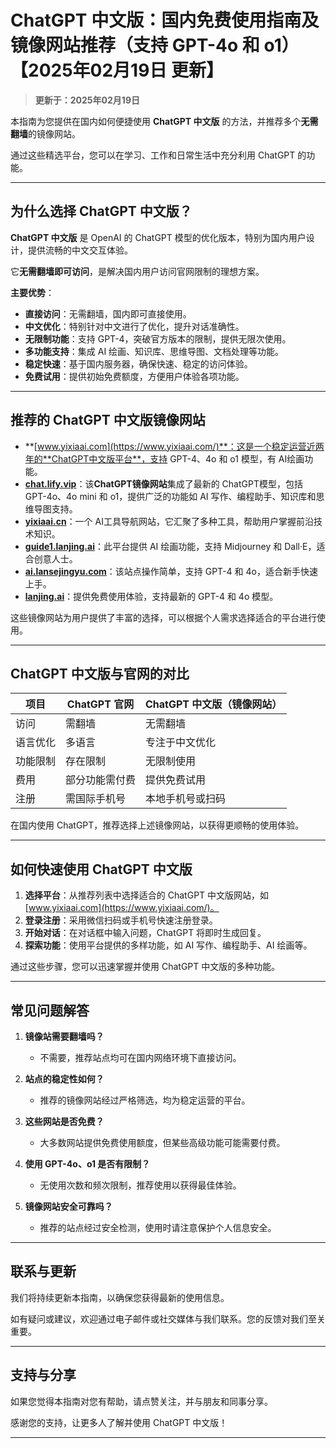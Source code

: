 # ChatGPT 中文版：国内免费使用指南及镜像网站推荐（支持 GPT-4o 和 o1）【2025年02月19日 更新】

> **更新于：2025年02月19日** 

本指南为您提供在国内如何便捷使用 **ChatGPT 中文版** 的方法，并推荐多个**无需翻墙**的镜像网站。

通过这些精选平台，您可以在学习、工作和日常生活中充分利用 ChatGPT 的功能。

---

## 为什么选择 ChatGPT 中文版？

**ChatGPT 中文版** 是 OpenAI 的 ChatGPT 模型的优化版本，特别为国内用户设计，提供流畅的中文交互体验。

它**无需翻墙即可访问**，是解决国内用户访问官网限制的理想方案。

**主要优势**：

- **直接访问**：无需翻墙，国内即可直接使用。
- **中文优化**：特别针对中文进行了优化，提升对话准确性。
- **无限制功能**：支持 GPT-4，突破官方版本的限制，提供无限次使用。
- **多功能支持**：集成 AI 绘画、知识库、思维导图、文档处理等功能。
- **稳定快速**：基于国内服务器，确保快速、稳定的访问体验。
- **免费试用**：提供初始免费额度，方便用户体验各项功能。

---

## 推荐的 ChatGPT 中文版镜像网站

- **[www.yixiaai.com](https://www.yixiaai.com/)**：这是一个稳定运营近两年的**ChatGPT中文版平台**，支持 GPT-4、4o 和 o1 模型，有 AI绘画功能。
- **[chat.lify.vip](https://chat.lify.vip/)**：该**ChatGPT镜像网站**集成了最新的 ChatGPT模型，包括 GPT-4o、4o mini 和 o1，提供广泛的功能如 AI 写作、编程助手、知识库和思维导图支持。
- **[yixiaai.cn](https://yixiaai.cn/)**：一个 AI工具导航网站，它汇聚了多种工具，帮助用户掌握前沿技术知识。
- **[guide1.lanjing.ai](https://guide1.lanjing.ai/)**：此平台提供 AI 绘画功能，支持 Midjourney 和 Dall·E，适合创意人士。
- **[ai.lansejingyu.com](https://ai.lansejingyu.com/)**：该站点操作简单，支持 GPT-4 和 4o，适合新手快速上手。
- **[lanjing.ai](https://lanjing.ai/)**：提供免费使用体验，支持最新的 GPT-4 和 4o 模型。

这些镜像网站为用户提供了丰富的选择，可以根据个人需求选择适合的平台进行使用。

---

## ChatGPT 中文版与官网的对比

| 项目 | ChatGPT 官网 | ChatGPT 中文版（镜像网站）|
|------|--------------|--------------------------|
| 访问 | 需翻墙 | 无需翻墙 |
| 语言优化 | 多语言 | 专注于中文优化 |
| 功能限制 | 存在限制 | 无限制使用 |
| 费用 | 部分功能需付费 | 提供免费试用 |
| 注册 | 需国际手机号 | 本地手机号或扫码 |

在国内使用 ChatGPT，推荐选择上述镜像网站，以获得更顺畅的使用体验。

---

## 如何快速使用 ChatGPT 中文版

1. **选择平台**：从推荐列表中选择适合的 ChatGPT 中文版网站，如 [www.yixiaai.com](https://www.yixiaai.com/)。
2. **登录注册**：采用微信扫码或手机号快速注册登录。
3. **开始对话**：在对话框中输入问题，ChatGPT 将即时生成回复。
4. **探索功能**：使用平台提供的多样功能，如 AI 写作、编程助手、AI 绘画等。

通过这些步骤，您可以迅速掌握并使用 ChatGPT 中文版的多种功能。

---

## 常见问题解答

1. **镜像站需要翻墙吗？**
   - 不需要，推荐站点均可在国内网络环境下直接访问。

2. **站点的稳定性如何？**
   - 推荐的镜像网站经过严格筛选，均为稳定运营的平台。

3. **这些网站是否免费？**
   - 大多数网站提供免费使用额度，但某些高级功能可能需要付费。

4. **使用 GPT-4o、o1 是否有限制？**
   - 无使用次数和频次限制，推荐使用以获得最佳体验。

5. **镜像网站安全可靠吗？**
   - 推荐的站点经过安全检测，使用时请注意保护个人信息安全。

---

## 联系与更新

我们将持续更新本指南，以确保您获得最新的使用信息。

如有疑问或建议，欢迎通过电子邮件或社交媒体与我们联系。您的反馈对我们至关重要。

---

## 支持与分享

如果您觉得本指南对您有帮助，请点赞关注，并与朋友和同事分享。

感谢您的支持，让更多人了解并使用 ChatGPT 中文版！

---
